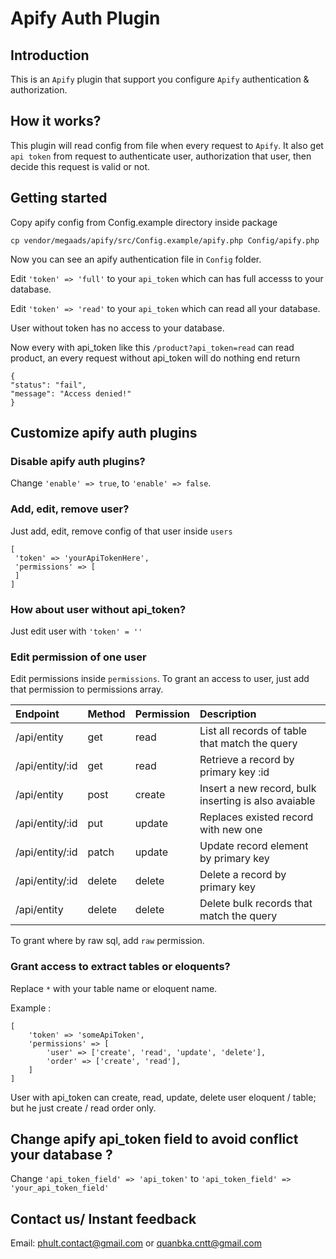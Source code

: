 # Apify Auth Plugin

## Introduction

This is an `Apify` plugin that support you configure `Apify` authentication & authorization.

## How it works?

This plugin will read config from file when every request to `Apify`. It also get `api token` from request to authenticate user, authorization that user, then decide this request is valid or not.

## Getting started

Copy apify config from Config.example directory inside package

```cp vendor/megaads/apify/src/Config.example/apify.php Config/apify.php ```

Now you can see an apify authentication file in `Config` folder.

Edit
`'token' => 'full'` to your `api_token` which can has full accesss to your database.

Edit
`'token' => 'read'` to your `api_token` which can read all your database.

User without token has no access to your database.

Now every with api_token like this `/product?api_token=read` can read product, an every request without api_token will do nothing end return

```
{
"status": "fail",
"message": "Access denied!"
}
```


## Customize apify auth plugins

### Disable apify auth plugins?

Change `'enable' => true`, to `'enable' => false`.

### Add, edit, remove user?

Just add, edit, remove config of that user inside `users`

```
[
 'token' => 'yourApiTokenHere',
 'permissions' => [
 ]
]
```

### How about user without api_token?

Just edit user with `'token' = ''`

### Edit permission of one user

Edit permissions inside `permissions`. To grant an access to user, just add that permission to permissions array.


| Endpoint | Method | Permission | Description |
| :------------- | :------------- | :------------- |:------------- |
| /api/entity | get | read | List all records of table that match the query |
| /api/entity/:id | get | read | Retrieve a record by primary key :id |
| /api/entity | post | create | Insert a new record, bulk inserting is also avaiable |
| /api/entity/:id | put | update | Replaces existed record with new one |
| /api/entity/:id | patch | update | Update record element by primary key |
| /api/entity/:id | delete | delete | Delete a record by primary key |
| /api/entity | delete | delete |Delete bulk records that match the query |

To grant where by raw sql, add `raw` permission.

### Grant access to extract tables or eloquents?

Replace `*` with your table name or eloquent name.

Example :
```
[
    'token' => 'someApiToken',
    'permissions' => [
        'user' => ['create', 'read', 'update', 'delete'],
        'order' => ['create', 'read'],
    ]
]
```

User with api_token can create, read, update, delete user eloquent / table; but he just create / read order only.

## Change apify api_token field to avoid conflict your database ?

Change ```'api_token_field' => 'api_token'``` to ```'api_token_field' => 'your_api_token_field'```


## Contact us/ Instant feedback

Email: phult.contact@gmail.com or quanbka.cntt@gmail.com
